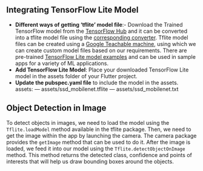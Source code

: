 ## Integrating TensorFlow Lite Model
- **Different ways of getting ‘tflite’ model file**:- Download the Trained TensorFlow model from the [TensorFlow Hub](https://www.tensorflow.org/hub) and it can be converted into a tflite model file using the [corresponding converter](https://www.tensorflow.org/lite/models/convert/convert_models).
Tflite model files can be created using a [Google Teachable machine](https://teachablemachine.withgoogle.com), using which we can create custom model files based on our requirements.
There are pre-trained [TensorFlow Lite model examples](https://www.tensorflow.org/lite/examples) and can be used in sample apps for a variety of ML applications.<br />
- **Add TensorFlow Lite Model**: Place your downloaded TensorFlow Lite model in the assets folder of your Flutter project.<br />
- **Update the pubspec.yaml file** to include the model in the assets.
  assets:
   — assets/ssd_mobilenet.tflite 
   — assets/ssd_mobilenet.txt

## Object Detection in Image
To detect objects in images, we need to load the model using the `Tflite.loadModel` method available in the tflite package. Then, we need to get the image within the app by launching the camera. The camera package provides the `getImage` method that can be used to do it.
After the image is loaded, we feed it into our model using the `Tflite.detectObjectOnImage` method. This method returns the detected class, confidence and points of interests that will help us draw bounding boxes around the objects.
